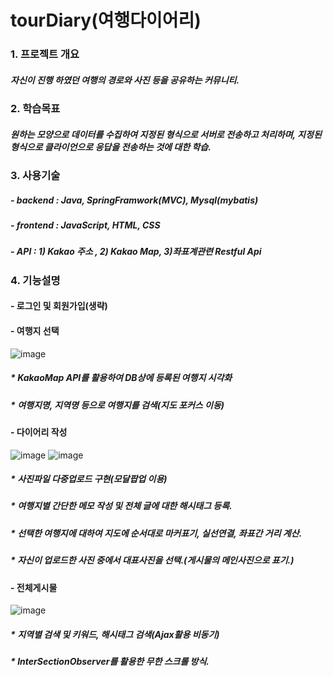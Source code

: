 # tourDiary(여행다이어리)
### 1. 프로젝트 개요
##### 자신이 진행 하였던 여행의 경로와 사진 등을 공유하는 커뮤니티.
### 2. 학습목표 
##### 원하는 모양으로 데이터를 수집하여  지정된 형식으로 서버로 전송하고 처리하며, 지정된 형식으로 클라이언으로 응답을 전송하는 것에 대한 학습.
### 3. 사용기술
##### - backend : Java, SpringFramwork(MVC), Mysql(mybatis)
##### - frontend : JavaScript, HTML, CSS
##### - API : 1) Kakao 주소 , 2) Kakao Map, 3)좌표계관련 Restful Api 
### 4. 기능설명
#### - 로그인 및 회원가입(생략)
#### - 여행지 선택
![image](https://github.com/Jangdongju1/tourDiary/assets/129809021/40c18188-050e-4d00-83ee-25186754d5cf)
##### * KakaoMap API를 활용하여 DB상에 등록된 여행지 시각화
##### * 여행지명, 지역명 등으로 여행지를 검색(지도 포커스 이동)
#### - 다이어리 작성
![image](https://github.com/Jangdongju1/tourDiary/assets/129809021/bf1c4732-3717-44ba-b7ff-a9adf3c8dc41)
![image](https://github.com/Jangdongju1/tourDiary/assets/129809021/635b64f3-e73a-4eb7-959f-39a6a8ced155)
##### * 사진파일 다중업로드 구현(모달팝업 이용)
##### * 여행지별 간단한 메모 작성 및 전체 글에 대한 해시태그 등록.
##### * 선택한 여행지에 대하여 지도에 순서대로 마커표기, 실선연결, 좌표간 거리 계산.
##### * 자신이 업로드한 사진 중에서 대표사진을 선택.(게시물의 메인사진으로 표기.)
#### - 전체게시물
![image](https://github.com/Jangdongju1/tourDiary/assets/129809021/dcfa7ce6-d93f-4823-a207-6cf962756d04)
##### * 지역별 검색 및 키워드, 해시태그 검색(Ajax활용 비동기)
##### * InterSectionObserver를 활용한 무한 스크롤 방식.

